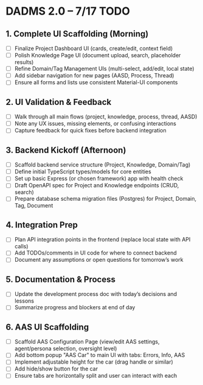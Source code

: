 # DADMS 2.0 – 7/17 TODO

## 1. Complete UI Scaffolding (Morning)
- [ ] Finalize Project Dashboard UI (cards, create/edit, context field)
- [ ] Polish Knowledge Page UI (document upload, search, placeholder results)
- [ ] Refine Domain/Tag Management UIs (multi-select, add/edit, local state)
- [ ] Add sidebar navigation for new pages (AASD, Process, Thread)
- [ ] Ensure all forms and lists use consistent Material-UI components

## 2. UI Validation & Feedback
- [ ] Walk through all main flows (project, knowledge, process, thread, AASD)
- [ ] Note any UX issues, missing elements, or confusing interactions
- [ ] Capture feedback for quick fixes before backend integration

## 3. Backend Kickoff (Afternoon)
- [ ] Scaffold backend service structure (Project, Knowledge, Domain/Tag)
- [ ] Define initial TypeScript types/models for core entities
- [ ] Set up basic Express (or chosen framework) app with health check
- [ ] Draft OpenAPI spec for Project and Knowledge endpoints (CRUD, search)
- [ ] Prepare database schema migration files (Postgres) for Project, Domain, Tag, Document

## 4. Integration Prep
- [ ] Plan API integration points in the frontend (replace local state with API calls)
- [ ] Add TODOs/comments in UI code for where to connect backend
- [ ] Document any assumptions or open questions for tomorrow’s work

## 5. Documentation & Process
- [ ] Update the development process doc with today’s decisions and lessons
- [ ] Summarize progress and blockers at end of day 

## 6. AAS UI Scaffolding
- [ ] Scaffold AAS Configuration Page (view/edit AAS settings, agent/persona selection, oversight level)
- [ ] Add bottom popup "AAS Car" to main UI with tabs: Errors, Info, AAS
- [ ] Implement adjustable height for the car (drag handle or similar)
- [ ] Add hide/show button for the car
- [ ] Ensure tabs are horizontally split and user can interact with each 